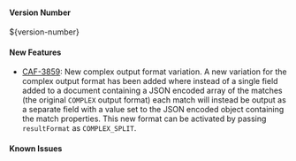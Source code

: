 #### Version Number
${version-number}

#### New Features
- [CAF-3859](https://jira.autonomy.com/browse/CAF-3859): New complex output format variation. 
  A new variation for the complex output format has been added where instead of a single field added to a document containing a JSON encoded array of the matches (the original `COMPLEX` output format) each match will instead be output as a separate field with a value set to the JSON encoded object containing the match properties. This new format can be activated by passing `resultFormat` as `COMPLEX_SPLIT`.

#### Known Issues
